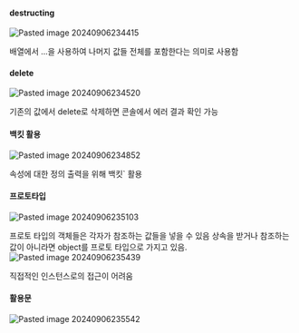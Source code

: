 

#### destructing

![Pasted image 20240906234415](https://github.com/user-attachments/assets/fe28be1f-c271-4ed8-87a4-d79824f1fee4)

배열에서 ...을 사용하여 나머지 값들 전체를 포함한다는 의미로 사용함

#### delete
![Pasted image 20240906234520](https://github.com/user-attachments/assets/eb7e98ad-0c38-49c5-84cc-fa33e1ae5e1d)

기존의 값에서 delete로 삭제하면 콘솔에서 에러 결과 확인 가능

#### 백킷 활용
![Pasted image 20240906234852](https://github.com/user-attachments/assets/66807a01-dfc0-4489-afe3-ebfccb188da5)

속성에 대한 정의 출력을 위해 백킷` 활용

#### 프로토타입
![Pasted image 20240906235103](https://github.com/user-attachments/assets/3951e4bd-3209-48f3-967a-b40a28f2f844)

프로토 타입의 객체들은 각자가 참조하는 값들을 넣을 수 있음
상속을 받거나 참조하는 값이 아니라면 object를 프로토 타입으로 가지고 있음.
![Pasted image 20240906235439](https://github.com/user-attachments/assets/8d2ee8ec-3215-494d-89ee-e1d33a615782)


직접적인 인스턴스로의 접근이 어려움

#### 활용문
![Pasted image 20240906235542](https://github.com/user-attachments/assets/44981386-cbcd-4214-bd43-8330f1d3c761)
